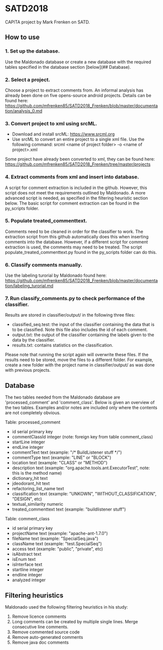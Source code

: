 # SATD2018
CAPITA project by Mark Frenken on SATD.

## How to use
### 1. Set up the database.
Use the Maldonado database or create a new database with the required tables specified in the database section [below](## Database).
### 2. Select a project.
Choose a project to extract comments from. An informal analysis has already been done on five opens-source android projects. Details can be found here: https://github.com/mfrenken85/SATD2018_Frenken/blob/master/documentation/analysis_0.md
### 3. Convert project to xml using srcML.
- Download and install srcML: https://www.srcml.org
- Use srcML to convert an entire project to a single xml file. Use the following command: srcml \<name of project folder\> -o \<name of project\>.xml

Some project have already been converted to xml, they can be found here: https://github.com/mfrenken85/SATD2018_Frenken/tree/master/projects
### 4. Extract comments from xml and insert into database.
A script for comment extraction is included in the github. However, this script does not meet the requirements outlined by Maldonado. A more advanced script is needed, as specified in the filtering heuristic section below. The basic script for comment extraction can be found in the py_scripts folder.
### 5. Populate treated_commenttext.
Comments need to be cleaned in order for the classifier to work. The extraction script from this github automatically does this when inserting comments into the database. However, if a different script for comment extraction is used, the comments may need to be treated. The script populate_treated_commenttext.py found in the py_scripts folder can do this.
### 6. Classify comments manually.
Use the labeling turorial by Maldonado found here: https://github.com/mfrenken85/SATD2018_Frenken/blob/master/documentation/labeling_turorial.md
### 7. Run classify_comments.py to check performance of the classifier.
Results are stored in classifier/output/ in the following three files:
- classified_seq.test: the input of the classifier containing the data that is to be classified. Note this file also includes the id of each comment.
- output.txt: the output of the classifier containing the labels given to the data by the classifier.
- results.txt: contains statistics on the classification.

Please note that running the script again will overwrite these files. If the results need to be stored, move the files to a different folder. For example, create a new folder with the project name in classifier/output/ as was done with previous projects.

## Database
The two tables needed from the Maldonado database are 'processed_comment' and 'comment_class'. Below is given an overview of the two tables. Examples and/or notes are included only where the contents are not completely obvious.

Table: processed_comment
- id serial primary key
- commentClassId integer (note: foreign key from table comment_class)
- startLine integer
- endLine integer
- commentText text (example: "/* BuildListener stuff */")
- commentType text (example: "LINE" or "BLOCK")
- location text (example: "CLASS" or "METHOD")
- description text (example: "org.apache.tools.ant.ExecutorTest", note: this is the method name)
- dictionary_hit text
- jdeodorant_hit text
- refactoring_list_name text
- classification text (example: "UNKOWN", "WITHOUT_CLASSIFICATION", "DESIGN", etc)
- textual_similarity numeric
- treated_commenttext text (example: "buildlistener stuff")

Table: comment_class
- id serial primary key
- projectName text (example: "apache-ant-1.7.0")
- fileName text (example: "SpecialSeq.java")
- className text (example: "test.SpecialSeq")
- access text (example: "public", "private", etc)
- isAbstract text
- isEnum text
- isInterface text
- startline integer
- endline integer
- analyzed integer

## Filtering heuristics

Maldonado used the following filtering heuristics in his study:
1. Remove licence comments
2. Long comments can be created by multiple single lines. Merge consecutive line comments.
3. Remove commented source code
4. Remove auto-generated comments
5. Remove java doc comments
